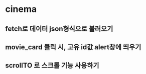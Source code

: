 # cinema


## fetch로 데이터 json형식으로 불러오기

## movie_card 클릭 시, 고유 id값 alert창에 띄우기

## scrollTO 로 스크롤 기능 사용하기


